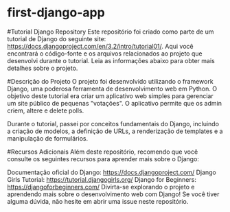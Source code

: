 # first-django-app

#Tutorial Django Repository
Este repositório foi criado como parte de um tutorial de Django do seguinte site: https://docs.djangoproject.com/en/3.2/intro/tutorial01/. 
Aqui você encontrará o código-fonte e os arquivos relacionados ao projeto que desenvolvi durante o tutorial. Leia as informações abaixo para obter mais detalhes sobre o projeto.

#Descrição do Projeto
O projeto foi desenvolvido utilizando o framework Django, uma poderosa ferramenta de desenvolvimento web em Python. O objetivo deste tutorial era criar um aplicativo web simples para gerenciar um site público de pequenas "votações". O aplicativo permite que os admin criem, altere e delete polls. 

Durante o tutorial, passei por conceitos fundamentais do Django, incluindo a criação de modelos, a definição de URLs, a renderização de templates e a manipulação de formulários. 

#Recursos Adicionais
Além deste repositório, recomendo que você consulte os seguintes recursos para aprender mais sobre o Django:

Documentação oficial do Django: https://docs.djangoproject.com/
Django Girls Tutorial: https://tutorial.djangogirls.org/
Django for Beginners: https://djangoforbeginners.com/
Divirta-se explorando o projeto e aprendendo mais sobre o desenvolvimento web com Django! Se você tiver alguma dúvida, não hesite em abrir uma issue neste repositório.
